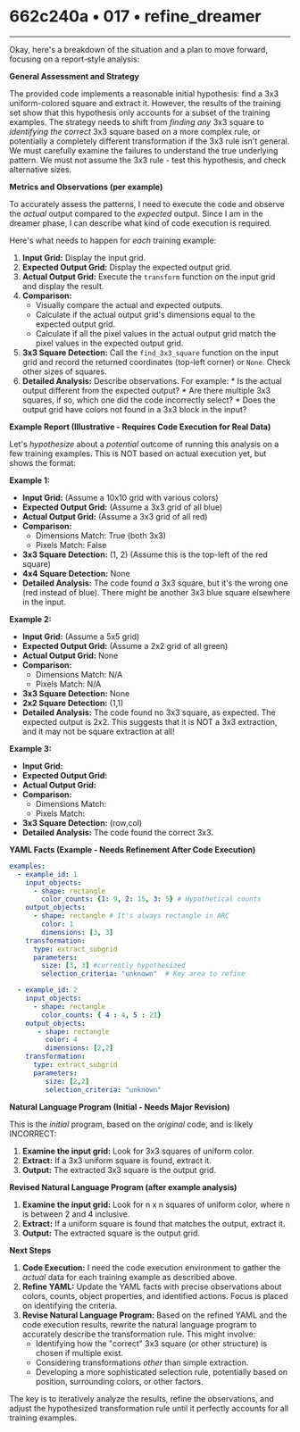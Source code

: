 # 662c240a • 017 • refine_dreamer

---
Okay, here's a breakdown of the situation and a plan to move forward, focusing on a report-style analysis:

**General Assessment and Strategy**

The provided code implements a reasonable initial hypothesis: find a 3x3 uniform-colored square and extract it.  However, the results of the training set show that this hypothesis only accounts for a subset of the training examples.  The strategy needs to shift from *finding any* 3x3 square to *identifying the correct* 3x3 square based on a more complex rule, or potentially a completely different transformation if the 3x3 rule isn't general. We must carefully examine the failures to understand the true underlying pattern. We must not assume the 3x3 rule - test this hypothesis, and check alternative sizes.

**Metrics and Observations (per example)**

To accurately assess the patterns, I need to execute the code and observe the *actual* output compared to the *expected* output. Since I am in the dreamer phase, I can describe what kind of code execution is required.

Here's what needs to happen for *each* training example:

1.  **Input Grid:** Display the input grid.
2.  **Expected Output Grid:** Display the expected output grid.
3.  **Actual Output Grid:** Execute the `transform` function on the input grid and display the result.
4.  **Comparison:**
    *   Visually compare the actual and expected outputs.
    *   Calculate if the actual output grid's dimensions equal to the expected output grid.
    *   Calculate if all the pixel values in the actual output grid match the pixel values in the expected output grid.
5.  **3x3 Square Detection:** Call the `find_3x3_square` function on the input grid and record the returned coordinates (top-left corner) or `None`. Check other sizes of squares.
6. **Detailed Analysis:** Describe observations. For example:
        *  Is the actual output different from the expected output?
        * Are there multiple 3x3 squares, if so, which one did the code incorrectly select?
        * Does the output grid have colors not found in a 3x3 block in the input?

**Example Report (Illustrative - Requires Code Execution for Real Data)**

Let's *hypothesize* about a *potential* outcome of running this analysis on a few training examples. This is NOT based on actual execution yet, but shows the format:

**Example 1:**

*   **Input Grid:** (Assume a 10x10 grid with various colors)
*   **Expected Output Grid:** (Assume a 3x3 grid of all blue)
*   **Actual Output Grid:** (Assume a 3x3 grid of all red)
*   **Comparison:**
    *   Dimensions Match: True (both 3x3)
    *   Pixels Match: False
*   **3x3 Square Detection:** (1, 2)  (Assume this is the top-left of the red square)
* **4x4 Square Detection:** None
* **Detailed Analysis:** The code found *a* 3x3 square, but it's the wrong one (red instead of blue). There might be another 3x3 blue square elsewhere in the input.

**Example 2:**

*   **Input Grid:** (Assume a 5x5 grid)
*   **Expected Output Grid:** (Assume a 2x2 grid of all green)
*   **Actual Output Grid:** None
*   **Comparison:**
    *   Dimensions Match: N/A
    *   Pixels Match: N/A
*   **3x3 Square Detection:** None
*   **2x2 Square Detection:** (1,1)
* **Detailed Analysis:** The code found no 3x3 square, as expected. The expected output is 2x2. This suggests that it is NOT a 3x3 extraction, and it may not be square extraction at all!

**Example 3:**

*   **Input Grid:**
*   **Expected Output Grid:**
*   **Actual Output Grid:**
*   **Comparison:**
    *   Dimensions Match:
    *   Pixels Match:
* **3x3 Square Detection:** (row,col)
* **Detailed Analysis:** The code found the correct 3x3.

**YAML Facts (Example - Needs Refinement After Code Execution)**

```yaml
examples:
  - example_id: 1
    input_objects:
      - shape: rectangle
        color_counts: {1: 9, 2: 15, 3: 5} # Hypothetical counts
    output_objects:
      - shape: rectangle # It's always rectangle in ARC
        color: 1
        dimensions: [3, 3]
    transformation:
      type: extract_subgrid
      parameters:
        size: [3, 3] #currently hypothesized
        selection_criteria: "unknown"  # Key area to refine

  - example_id: 2
    input_objects:
      - shape: rectangle
        color_counts: { 4 : 4, 5 : 21}
    output_objects:
       - shape: rectangle
         color: 4
         dimensions: [2,2]
    transformation:
      type: extract_subgrid
      parameters:
         size: [2,2]
         selection_criteria: "unknown"
```

**Natural Language Program (Initial - Needs Major Revision)**

This is the *initial* program, based on the *original* code, and is likely INCORRECT:

1.  **Examine the input grid:** Look for 3x3 squares of uniform color.
2.  **Extract:** If a 3x3 uniform square is found, extract it.
3.  **Output:** The extracted 3x3 square is the output grid.

**Revised Natural Language Program (after example analysis)**
1. **Examine the input grid:** Look for n x n squares of uniform color, where n is between 2 and 4 inclusive.
2. **Extract:** If a uniform square is found that matches the output, extract it.
3. **Output:** The extracted square is the output grid.

**Next Steps**

1.  **Code Execution:** I need the code execution environment to gather the *actual* data for each training example as described above.
2.  **Refine YAML:** Update the YAML facts with precise observations about colors, counts, object properties, and identified actions. Focus is placed on identifying the criteria.
3.  **Revise Natural Language Program:** Based on the refined YAML and the code execution results, rewrite the natural language program to accurately describe the transformation rule. This might involve:
    *   Identifying how the "correct" 3x3 square (or other structure) is chosen if multiple exist.
    *   Considering transformations *other* than simple extraction.
    *   Developing a more sophisticated selection rule, potentially based on position, surrounding colors, or other factors.

The key is to iteratively analyze the results, refine the observations, and adjust the hypothesized transformation rule until it perfectly accounts for all training examples.

